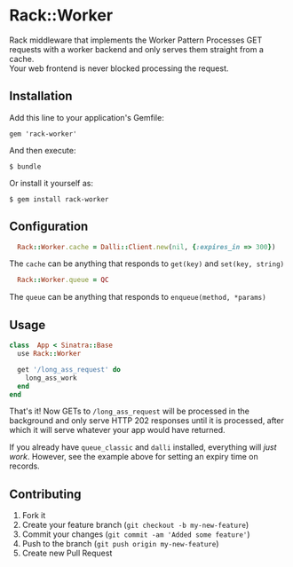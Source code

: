 # Rack::Worker

  Rack middleware that implements the Worker Pattern
  Processes GET requests with a worker backend and only serves them straight from a cache.  
  Your web frontend is never blocked processing the request.

## Installation

Add this line to your application's Gemfile:

    gem 'rack-worker'

And then execute:

    $ bundle

Or install it yourself as:

    $ gem install rack-worker

## Configuration

```ruby
  Rack::Worker.cache = Dalli::Client.new(nil, {:expires_in => 300})
```
The `cache` can be anything that responds to `get(key)` and `set(key, string)`

```ruby
  Rack::Worker.queue = QC
```
The `queue` can be anything that responds to `enqueue(method, *params)` 


## Usage

```ruby
class  App < Sinatra::Base
  use Rack::Worker

  get '/long_ass_request' do
    long_ass_work
  end
end
```

That's it! Now GETs to `/long_ass_request` will be processed in the background and only
serve HTTP 202 responses until it is processed, after which it will serve whatever your
app would have returned.

If you already have `queue_classic` and `dalli` installed, everything will *just work*.
However, see the example above for setting an expiry time on records.

## Contributing

1. Fork it
2. Create your feature branch (`git checkout -b my-new-feature`)
3. Commit your changes (`git commit -am 'Added some feature'`)
4. Push to the branch (`git push origin my-new-feature`)
5. Create new Pull Request
